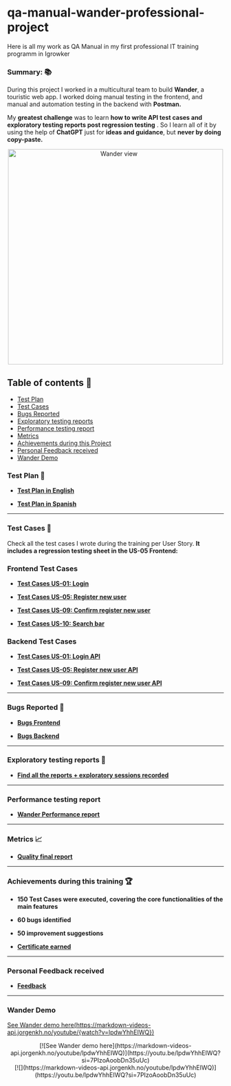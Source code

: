 # qa-manual-wander-professional-project
Here is all my work as QA Manual in my first professional IT training programm in Igrowker 

### Summary: 📚

During this project I worked in a multicultural team to build **Wander**, a touristic web app. I worked doing manual testing in the frontend, and manual and automation testing in the backend with **Postman.**

My **greatest challenge** was to learn **how to write API test cases and exploratory testing reports post regression testing** . So I learn all of it by using the help of **ChatGPT** just for **ideas and guidance**, but **never by doing copy-paste.**

<div align= "center">
  <img src="https://github.com/user-attachments/assets/80dc5400-0beb-476e-8b2e-8724b3e425d7" alt="Wander view" width="500"/>

</div>

## Table of contents 📖

- [Test Plan](https://github.com/marianaluduena/qa-manual-wander-professional-project/blob/main/README.md#test-plan-)
- [Test Cases](https://github.com/marianaluduena/qa-manual-wander-professional-project?tab=readme-ov-file#test-cases-)
- [Bugs Reported](https://github.com/marianaluduena/qa-manual-wander-professional-project?tab=readme-ov-file#bugs-reported-)
- [Exploratory testing reports](https://github.com/marianaluduena/qa-manual-wander-professional-project?tab=readme-ov-file#exploratory-testing-reports-)
- [Performance testing report](https://github.com/marianaluduena/qa-manual-wander-professional-project?tab=readme-ov-file#performance-testing-report)
- [Metrics](https://github.com/marianaluduena/qa-manual-wander-professional-project?tab=readme-ov-file#metrics-)
- [Achievements during this Project](https://github.com/marianaluduena/qa-manual-wander-professional-project?tab=readme-ov-file#achievements-during-this-training-)
- [Personal Feedback received]()
- [Wander Demo]()

### Test Plan 🥼

- **[Test Plan in English](https://docs.google.com/document/d/1Nb-m1KgNLb00AD6ROhUrAKDIFGHH-1xXbd5sYzRbF6k/edit?usp=sharing)**
  
-  **[Test Plan in Spanish](https://docs.google.com/document/d/1ozJWubAVhc0BXBpggDJiQX4KhjacVimstaFX_ivXkSo/edit?usp=sharing)**

_________________________________________________________

### Test Cases 🧪

Check all the test cases I wrote during the training per User Story. **It includes a regression testing sheet in the US-05 Frontend:** 

### Frontend Test Cases

- **[Test Cases US-01: Login](https://docs.google.com/spreadsheets/d/1u9rLon4nmYnPOWFKgIFK1D7HpJQ9btz1/edit?usp=drive_link&ouid=116604276263108793815&rtpof=true&sd=true)**
  
- **[Test Cases US-05: Register new user](https://docs.google.com/spreadsheets/d/1sJTiF7PPSnM5txOV2ePvfNdc0BjhYeI0/edit?usp=sharing&ouid=116604276263108793815&rtpof=true&sd=true)**
  
- **[Test Cases US-09: Confirm register new user](https://docs.google.com/spreadsheets/d/1neW9sXv9g0gg3NoRCUI0o78dlVrlrU5Y/edit?usp=sharing&ouid=116604276263108793815&rtpof=true&sd=true)**
  
- **[Test Cases US-10: Search bar](https://docs.google.com/spreadsheets/d/1e4Zk0lwH3FKwU02oQswYJywVB5q1UrsH/edit?usp=sharing&ouid=116604276263108793815&rtpof=true&sd=true)**


### Backend Test Cases

- **[Test Cases US-01: Login API](https://docs.google.com/spreadsheets/d/1RaPMeIPdyoDEm6-ly3KvBaAAIlPRFW9e/edit?usp=drive_link&ouid=116604276263108793815&rtpof=true&sd=true)**
  
- **[Test Cases US-05: Register new user API](https://docs.google.com/spreadsheets/d/1KCr5aWQcLDJof_JgRo6rBNYi3-tM5bJU/edit?usp=drive_link&ouid=116604276263108793815&rtpof=true&sd=true)**
  
- **[Test Cases US-09: Confirm register new user API](https://docs.google.com/spreadsheets/d/1-ZhoO7fkj5-WsLPUY5_4z96BoOU4ynHW/edit?usp=drive_link&ouid=116604276263108793815&rtpof=true&sd=true)**
  
_________________________________________________________

### Bugs Reported 🐞

- **[Bugs Frontend](https://drive.google.com/drive/folders/1o4ignfDMMZ_p_tMgGn9fvbjssBSyCrOg?usp=drive_link)**
  
- **[Bugs Backend](https://drive.google.com/drive/folders/16r4TAgDsZt-2S9qJpbrsH1kiwtIhOGH-?usp=sharing)**

_________________________________________________________


### Exploratory testing reports 🧭

- **[Find all the reports + exploratory sessions recorded](https://drive.google.com/drive/folders/1U2GEy_HNu72pSpleG28QUPpBHb17Idgi?usp=sharing)**

_________________________________________________________

### Performance testing report

- **[Wander Performance report](https://drive.google.com/file/d/1OuhZ3p0Pj7vUSpXBKDtf_JlGcf2JfwOz/view?usp=sharing)**
_________________________________________________________

### Metrics 📈

- **[Quality final report](https://drive.google.com/file/d/1UwlWG8CTQ9KTRdOgg-GXNqTmJ77SvtiZ/view?usp=drive_link)**

_________________________________________________________

### Achievements during this training 🏆

- **150 Test Cases were executed, covering the core functionalities of the main features**
  
- **60 bugs identified**
  
- **50 improvement suggestions**
 
- **[Certificate earned](https://drive.google.com/file/d/19BNZ6kZMm3ZBbesiBhNNv0ptuaYTLP3U/view?usp=drive_link)**

 _________________________________________________________

### Personal Feedback received

- **[Feedback](https://drive.google.com/file/d/1B_OpW6HTMR_3NZxJjf7goaTsX54JhnfT/view?usp=sharing)**
_________________________________________________________

### Wander Demo

[See Wander  demo here(https://markdown-videos-api.jorgenkh.no/youtube/{watch?v=lpdwYhhEIWQ})](https://youtu.be/lpdwYhhEIWQ?si=7PIzoAoobDn35uUc) 

<div align= "center">
[![See Wander  demo here](https://markdown-videos-api.jorgenkh.no/youtube/lpdwYhhEIWQ)](https://youtu.be/lpdwYhhEIWQ?si=7PIzoAoobDn35uUc)
</div>

<div align= "center">
[![](https://markdown-videos-api.jorgenkh.no/youtube/lpdwYhhEIWQ)](https://youtu.be/lpdwYhhEIWQ?si=7PIzoAoobDn35uUc)
</div>
